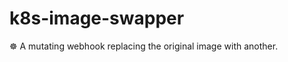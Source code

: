 # k8s-image-swapper
:wheel_of_dharma: A mutating webhook replacing the original image with another.
